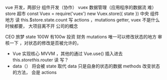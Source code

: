   vue 开发，两部分
 组件开发（协作）   vuex 数据管理（应用程序的数据流 难）
 store 超市 
 const Vuex  = require('vuex')
new Vuex.store({
    state 
})
中央 组件 地方 
读 this.$store.state.count
写 actions  ，mutations  getter,
vuex 不是什么时候都要， 大项目离不开
公司的概念 

CEO 旅梦  state 100W 有100w 投资
财务 mutations 唯一可以修改状态的地方
审核一下 ，对状态的修改是否被允许的，
- Vue 实现核心 MVVM ，其他的通过 Vue.use() 插入进去
this.$store
this.$router 
读 
写？ 
 - data（）  将会被 state 取代
 data 只是自身的状态的数据 
 methods 改变状态的方法， 会是 actions 